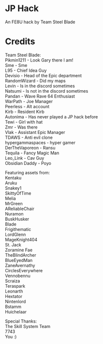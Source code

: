 # JP Hack  
An FE8U hack by Team Steel Blade  
  
# Credits  
Team Steel Blade:  
Pikmin1211 - Look Gary there I am!  
Sme - Sme  
L95 - Chief Idea Guy  
Devisio - Head of the Epic department  
RandomWizard - Did my maps  
Levin - Is in the discord sometimes  
Natsumi - Is not in the discord sometimes  
Pandan - Wave Rave 64 Enthusiast  
WarPath - Joe Manager  
Peerless - Alt account  
Kirb - Resident Kirb  
Autonima - Has never played a JP hack before  
Tewi - Girl with hat  
Zmr - Was there  
Vlak - Assistant Epic Manager  
TDAWS - Anti evil clone  
hypergammaspaces - hyper gamer  
DerTheVaporeon - Ransu  
Tequila - Fancy Magic Man  
Leo_Link - Cav Guy  
Obsidian Daddy - Poyo  
  
Featuring assets from:  
Kentaku  
Aruku  
Snakey1  
SkittyOfTime  
Melia  
MrGreen  
AReliableChair  
Nuramon  
BuskHusker  
Blade  
Frigithematic  
LordGlenn  
MageKnight404  
St. Jack  
Zoramine Fae  
TheBlindArcher  
BlueEyedMan  
ZaneAvernathy  
CirclesEverywhere  
Vennobennu  
Scraiza  
Teraspark  
Leonarth  
Hextator  
Nintenlord  
Bstamm  
Huichelaar  
  
Special Thanks:  
The Skill System Team  
7743  
You :)  
